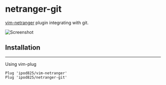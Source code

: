 netranger-git
=============
[vim-netranger](https://github.com/ipod825/vim-netranger) plugin integrating with git.

![Screenshot]()

## Installation
------------

Using vim-plug

```viml
Plug 'ipod825/vim-netranger'
Plug 'ipod825/netranger-git'
```
